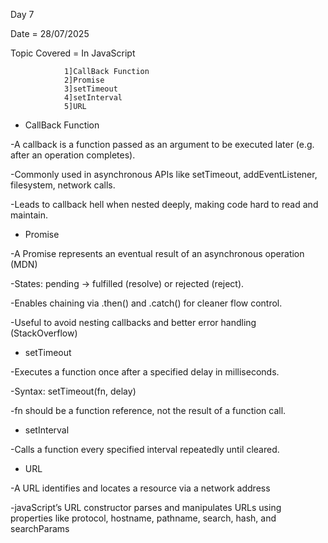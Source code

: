 Day 7

Date = 28/07/2025

Topic Covered = In JavaScript

                1]CallBack Function
                2]Promise
                3]setTimeout
                4]setInterval
                5]URL


* CallBack Function

-A callback is a function passed as an argument to be executed later (e.g. after an operation completes).

-Commonly used in asynchronous APIs like setTimeout, addEventListener, filesystem, network calls.

-Leads to callback hell when nested deeply, making code hard to read and maintain.


* Promise

-A Promise represents an eventual result of an asynchronous operation (MDN) 

-States: pending → fulfilled (resolve) or rejected (reject).

-Enables chaining via .then() and .catch() for cleaner flow control.

-Useful to avoid nesting callbacks and better error handling (StackOverflow)


* setTimeout

-Executes a function once after a specified delay in milliseconds.

-Syntax: setTimeout(fn, delay) 

-fn should be a function reference, not the result of a function call.


* setInterval

-Calls a function every specified interval repeatedly until cleared.


* URL

-A URL identifies and locates a resource via a network address

-javaScript’s URL constructor parses and manipulates URLs using properties like protocol, hostname, pathname, search, hash, and searchParams

